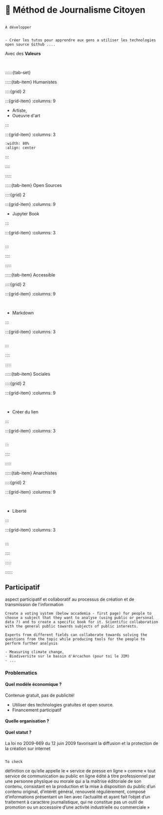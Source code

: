 # 🔧 Méthod de Journalisme Citoyen


```{note}

A développer


- Créer les tutos pour apprendre aux gens a utiliser les technologies open source Github ....

```



<p class="emphase">Avec des <strong>Valeurs</strong></p>

<br>

::::::{tab-set}

:::::{tab-item} Humanistes

::::{grid} 2

:::{grid-item}
:columns: 9

- Artiste, 
- Oueuvre d'art 


:::


:::{grid-item}
:columns: 3

```{image} ../../../_static/SVG_icons/Valeurs/humanitarian-svgrepo-com.svg
:width: 80%
:align: center

```

:::

::::
    
:::::
    
:::::{tab-item} Open Sources

::::{grid} 2

:::{grid-item}
:columns: 9


- Jupyter Book
    
:::
   

:::{grid-item}
:columns: 3


```{image} ../../../_static/SVG_icons/Valeurs/Open-Source.svg
```

 
:::

::::
    
:::::
    
:::::{tab-item} Accessible

::::{grid} 2
    
:::{grid-item}
:columns: 9
    
<br>    
  
- Markdown

:::

:::{grid-item}
:columns: 3


```{image} ../../../_static/SVG_icons/Valeurs/Open-Source.svg
```

 
:::

::::

:::::
    
:::::{tab-item} Sociales

::::{grid} 2
    
:::{grid-item}
:columns: 9
    
<br>    
  
- Créer du lien

:::

:::{grid-item}
:columns: 3


```{image} ../../../_static/SVG_icons/Valeurs/Open-Source.svg
```

 
:::

::::
    
:::::

:::::{tab-item} Anarchistes

::::{grid} 2
    
:::{grid-item}
:columns: 9
    
<br>    
  
- Liberté

:::

:::{grid-item}
:columns: 3


```{image} ../../../_static/SVG_icons/Valeurs/Open-Source.svg
```

 
:::

::::
    
:::::
    
:::::: 
    


## Participatif


aspect participatif et collaboratif au processus de création et de transmission de l'information


```{note}
Create a voting system (below accademia - first page) for people to choose a subject that they want to analyse (using public or personal data ?) and to create a specific book for it. Scientific collaboration with the general public towards subjects of public interests.

Experts from different fields can collaborate towards solving the questions from the topic while producing tools for the people to perform further analysis 

- Measuring climate change,
- Biodiversite sur le bassin d'Arcachon (pour toi le JIM)
- ...
```

### Problematics

#### Quel modèle économique ?

Contenue gratuit, pas de publicité!

- Utiliser des technologies gratuites et open source. 
- Financement participatif

#### Quelle organisation ?


#### Quel statut ?

La loi no 2009-669 du 12 juin 2009 favorisant la diffusion et la protection de la création sur internet

```{note}

To check

```

définition ce qu’elle appelle le « service de presse en ligne » comme « tout service de communication au public en ligne édité à titre professionnel par une personne physique ou morale qui a la maîtrise éditoriale de son contenu, consistant en la production et la mise à disposition du public d’un contenu original, d’intérêt général, renouvelé régulièrement, composé d’informations présentant un lien avec l’actualité et ayant fait l’objet d’un traitement à caractère journalistique, qui ne constitue pas un outil de promotion ou un accessoire d’une activité industrielle ou commerciale »

